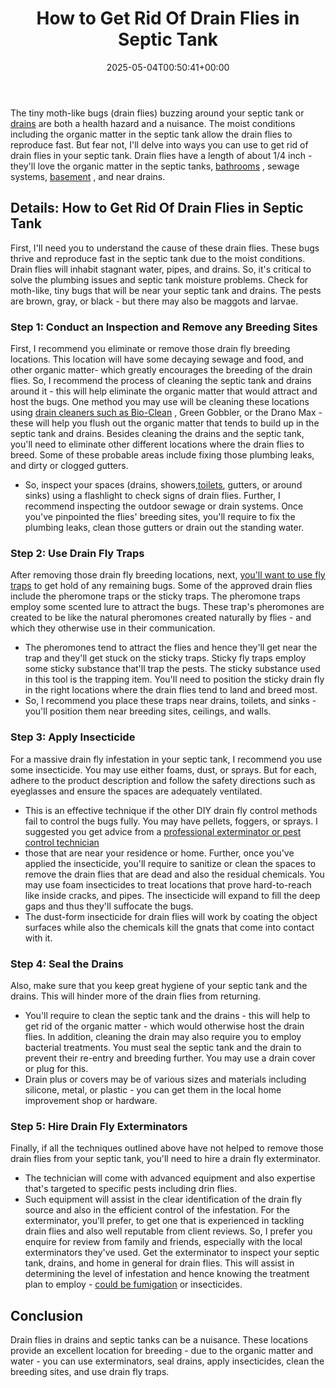 ﻿---
layout: post
title: How to Get Rid Of Drain Flies in Septic Tank
date: '2025-05-04T00:50:41+00:00'
categories:
- Flies
- Guide
tags: []
slug: /how-to-get-rid-of-drain-flies-in-septic-tank/
lastmod: 2025-05-07T12:21:27+03:00
---

The tiny moth-like bugs (drain flies) buzzing around your septic tank or
[drains](https://pestpolicy.com/how-to-get-rid-of-drain-flies-in-the-basement/)
are both a health hazard and a nuisance.
The moist conditions including the organic matter in the septic tank allow the drain flies to reproduce fast. But fear not, I'll delve into ways you can use to get rid of drain flies in your septic tank.
Drain flies have a length of about 1/4 inch - they'll love the organic matter in the septic tanks,
[bathrooms](https://pestpolicy.com/how-to-get-rid-of-drain-flies-in-the-bathroom/)
, sewage systems,
[basement](https://pestpolicy.com/how-to-get-rid-of-drain-flies-in-the-basement/)
, and near drains.
## Details: How to Get Rid Of Drain Flies in Septic Tank
First, I'll need you to understand the cause of these drain flies. These bugs thrive and reproduce fast in the septic tank due to the moist conditions.
Drain flies will inhabit stagnant water, pipes, and drains. So, it's critical to solve the plumbing issues and septic tank moisture problems.
Check for moth-like, tiny bugs that will be near your septic tank and drains. The pests are brown, gray, or black - but there may also be maggots and larvae.
### Step 1: Conduct an Inspection and Remove any Breeding Sites
First, I recommend you eliminate or remove those drain fly breeding locations. This location will have some decaying sewage and food, and other organic matter- which greatly encourages the breeding of the drain flies.
So, I recommend the process of cleaning the septic tank and drains around it - this will help eliminate the organic matter that would attract and host the bugs.
One method you may use will be cleaning these locations using
[drain cleaners such as Bio-Clean](https://pestpolicy.com/best-drain-cleaner/)
, Green Gobbler, or the Drano Max - these will help you flush out the organic matter that tends to build up in the septic tank and drains.
Besides cleaning the drains and the septic tank, you'll need to eliminate other different locations where the drain flies to breed. Some of these probable areas include fixing those plumbing leaks, and dirty or clogged gutters.
- So, inspect your spaces (drains, showers,[toilets](https://pestpolicy.com/best-toilet-paper-for-septic/), gutters, or around sinks) using a flashlight to check signs of drain flies. Further, I recommend inspecting the outdoor sewage or drain systems.
Once you've pinpointed the flies' breeding sites, you'll require to fix the plumbing leaks, clean those gutters or drain out the standing water.
### Step 2: Use Drain Fly Traps
After removing those drain fly breeding locations, next,
[you'll want to use fly traps](https://pestpolicy.com/best-fly-trap/)
to get hold of any remaining bugs. Some of the approved drain flies include the pheromone traps or the sticky traps.
The pheromone traps employ some scented lure to attract the bugs. These trap's pheromones are created to be like the natural pheromones created naturally by flies - and which they otherwise use in their communication.
- The pheromones tend to attract the flies and hence they'll get near the trap and they'll get stuck on the sticky traps.
Sticky fly traps employ some sticky substance that'll trap the pests. The sticky substance used in this tool is the trapping item. You'll need to position the sticky drain fly in the right locations where the drain flies tend to land and breed most.
- So, I recommend you place these traps near drains, toilets, and sinks - you'll position them near breeding sites, ceilings, and walls.
### Step 3: Apply Insecticide
For a massive drain fly infestation in your septic tank, I recommend you use some insecticide. You may use either foams, dust, or sprays. But for each, adhere to the product description and follow the safety directions such as eyeglasses and ensure the spaces are adequately ventilated.
- This is an effective technique if the other DIY drain fly control methods fail to control the bugs fully. You may have pellets, foggers, or sprays.
I suggested you get advice from a
[professional exterminator or pest control technician](https://pestpolicy.com/pest-control-near-me/)
- those that are near your residence or home.
Further, once you've applied the insecticide, you'll require to sanitize or clean the spaces to remove the drain flies that are dead and also the residual chemicals.
You may use foam insecticides to treat locations that prove hard-to-reach like inside cracks, and pipes. The insecticide will expand to fill the deep gaps and thus they'll suffocate the bugs.
- The dust-form insecticide for drain flies will work by coating the object surfaces while also the chemicals kill the gnats that come into contact with it.
### Step 4: Seal the Drains
Also, make sure that you keep great hygiene of your septic tank and the drains. This will hinder more of the drain flies from returning.
- You'll require to clean the septic tank and the drains - this will help to get rid of the organic matter - which would otherwise host the drain flies. In addition, cleaning the drain may also require you to employ bacterial treatments.
You must seal the septic tank and the drain to prevent their re-entry and breeding further. You may use a drain cover or plug for this.
- Drain plus or covers may be of various sizes and materials including silicone, metal, or plastic - you can get them in the local home improvement shop or hardware.
### Step 5: Hire Drain Fly Exterminators
Finally, if all the techniques outlined above have not helped to remove those drain flies from your septic tank, you'll need to hire a drain fly exterminator.
- The technician will come with advanced equipment and also expertise that's targeted to specific pests including drin flies.
- Such equipment will assist in the clear identification of the drain fly source and also in the efficient control of the infestation.
For the exterminator, you'll prefer, to get one that is experienced in tackling drain flies and also well reputable from client reviews. So, I prefer you enquire for review from family and friends, especially with the local exterminators they've used.
Get the exterminator to inspect your septic tank, drains, and home in general for drain flies. This will assist in determining the level of infestation and hence knowing the treatment plan to employ -
[could be fumigation](https://pestpolicy.com/termite-fumigation/)
or insecticides.
## Conclusion
Drain flies in drains and septic tanks can be a nuisance. These locations provide an excellent location for breeding - due to the organic matter and water - you can use exterminators, seal drains, apply insecticides, clean the breeding sites, and use drain fly traps.